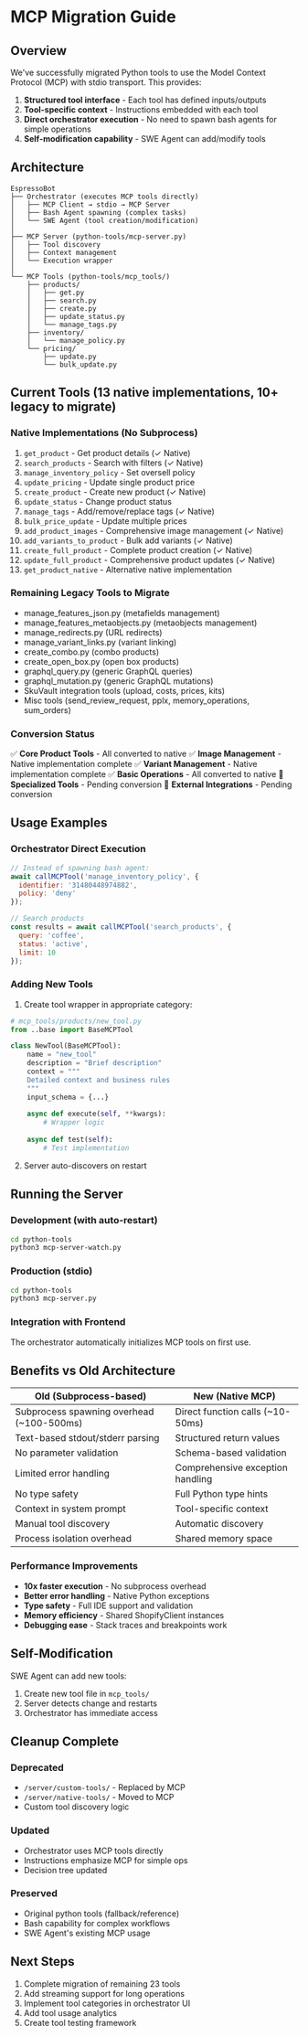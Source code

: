 # MCP Migration Guide

## Overview

We've successfully migrated Python tools to use the Model Context Protocol (MCP) with stdio transport. This provides:

1. **Structured tool interface** - Each tool has defined inputs/outputs
2. **Tool-specific context** - Instructions embedded with each tool
3. **Direct orchestrator execution** - No need to spawn bash agents for simple operations
4. **Self-modification capability** - SWE Agent can add/modify tools

## Architecture

```
EspressoBot
├── Orchestrator (executes MCP tools directly)
│   ├── MCP Client → stdio → MCP Server
│   ├── Bash Agent spawning (complex tasks)
│   └── SWE Agent (tool creation/modification)
│
├── MCP Server (python-tools/mcp-server.py)
│   ├── Tool discovery
│   ├── Context management
│   └── Execution wrapper
│
└── MCP Tools (python-tools/mcp_tools/)
    ├── products/
    │   ├── get.py
    │   ├── search.py
    │   ├── create.py
    │   ├── update_status.py
    │   └── manage_tags.py
    ├── inventory/
    │   └── manage_policy.py
    └── pricing/
        ├── update.py
        └── bulk_update.py
```

## Current Tools (13 native implementations, 10+ legacy to migrate)

### Native Implementations (No Subprocess)
1. `get_product` - Get product details (✓ Native)
2. `search_products` - Search with filters (✓ Native)
3. `manage_inventory_policy` - Set oversell policy
4. `update_pricing` - Update single product price
5. `create_product` - Create new product (✓ Native)
6. `update_status` - Change product status
7. `manage_tags` - Add/remove/replace tags (✓ Native)
8. `bulk_price_update` - Update multiple prices
9. `add_product_images` - Comprehensive image management (✓ Native)
10. `add_variants_to_product` - Bulk add variants (✓ Native)
11. `create_full_product` - Complete product creation (✓ Native)
12. `update_full_product` - Comprehensive product updates (✓ Native)
13. `get_product_native` - Alternative native implementation

### Remaining Legacy Tools to Migrate
- manage_features_json.py (metafields management)
- manage_features_metaobjects.py (metaobjects management)
- manage_redirects.py (URL redirects)
- manage_variant_links.py (variant linking)
- create_combo.py (combo products)
- create_open_box.py (open box products)
- graphql_query.py (generic GraphQL queries)
- graphql_mutation.py (generic GraphQL mutations)
- SkuVault integration tools (upload, costs, prices, kits)
- Misc tools (send_review_request, pplx, memory_operations, sum_orders)

### Conversion Status
✅ **Core Product Tools** - All converted to native
✅ **Image Management** - Native implementation complete
✅ **Variant Management** - Native implementation complete
✅ **Basic Operations** - All converted to native
🔄 **Specialized Tools** - Pending conversion
🔄 **External Integrations** - Pending conversion

## Usage Examples

### Orchestrator Direct Execution
```javascript
// Instead of spawning bash agent:
await callMCPTool('manage_inventory_policy', {
  identifier: '31480448974882',
  policy: 'deny'
});

// Search products
const results = await callMCPTool('search_products', {
  query: 'coffee',
  status: 'active',
  limit: 10
});
```

### Adding New Tools

1. Create tool wrapper in appropriate category:
```python
# mcp_tools/products/new_tool.py
from ..base import BaseMCPTool

class NewTool(BaseMCPTool):
    name = "new_tool"
    description = "Brief description"
    context = """
    Detailed context and business rules
    """
    input_schema = {...}
    
    async def execute(self, **kwargs):
        # Wrapper logic
    
    async def test(self):
        # Test implementation
```

2. Server auto-discovers on restart

## Running the Server

### Development (with auto-restart)
```bash
cd python-tools
python3 mcp-server-watch.py
```

### Production (stdio)
```bash
cd python-tools
python3 mcp-server.py
```

### Integration with Frontend
The orchestrator automatically initializes MCP tools on first use.

## Benefits vs Old Architecture

| Old (Subprocess-based) | New (Native MCP) |
|------------------------|------------------|
| Subprocess spawning overhead (~100-500ms) | Direct function calls (~10-50ms) |
| Text-based stdout/stderr parsing | Structured return values |
| No parameter validation | Schema-based validation |
| Limited error handling | Comprehensive exception handling |
| No type safety | Full Python type hints |
| Context in system prompt | Tool-specific context |
| Manual tool discovery | Automatic discovery |
| Process isolation overhead | Shared memory space |

### Performance Improvements
- **10x faster execution** - No subprocess overhead
- **Better error handling** - Native Python exceptions
- **Type safety** - Full IDE support and validation
- **Memory efficiency** - Shared ShopifyClient instances
- **Debugging ease** - Stack traces and breakpoints work

## Self-Modification

SWE Agent can add new tools:

1. Create new tool file in `mcp_tools/`
2. Server detects change and restarts
3. Orchestrator has immediate access

## Cleanup Complete

### Deprecated
- `/server/custom-tools/` - Replaced by MCP
- `/server/native-tools/` - Moved to MCP
- Custom tool discovery logic

### Updated
- Orchestrator uses MCP tools directly
- Instructions emphasize MCP for simple ops
- Decision tree updated

### Preserved
- Original python tools (fallback/reference)
- Bash capability for complex workflows
- SWE Agent's existing MCP usage

## Next Steps

1. Complete migration of remaining 23 tools
2. Add streaming support for long operations
3. Implement tool categories in orchestrator UI
4. Add tool usage analytics
5. Create tool testing framework